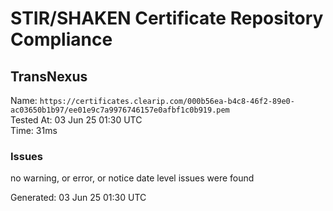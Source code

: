 # STIR/SHAKEN Certificate Repository Compliance

## TransNexus

Name: `https://certificates.clearip.com/000b56ea-b4c8-46f2-89e0-ac03650b1b97/ee01e9c7a9976746157e0afbf1c0b919.pem`\
Tested At: 03 Jun 25 01:30 UTC\
Time: 31ms

### Issues

no warning, or error, or notice date level issues were found

Generated: 03 Jun 25 01:30 UTC